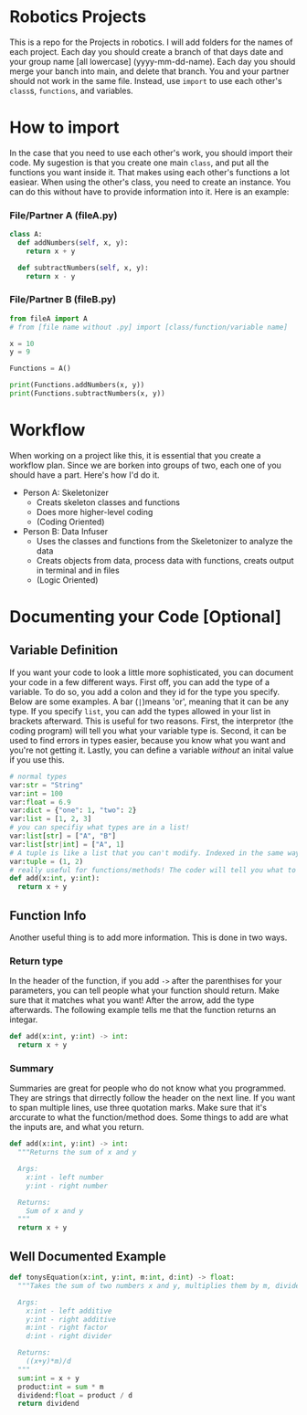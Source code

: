 # Robotics Projects
This is a repo for the Projects in robotics. I will add folders for the names of each project. Each day you should create a branch of that days date and your group name \[all lowercase] (yyyy-mm-dd-name). Each day you should merge your banch into main, and delete that branch. You and your partner should not work in the same file. Instead, use <code>import</code> to use each other's <code>class</code>s, <code>functions</code>, and variables.

# How to import
In the case that you need to use each other's work, you should import their code. My sugestion is that you create one main <code>class</code>, and put all the functions you want inside it. That makes using each other's functions a lot easiear. When using the other's class, you need to create an instance. You can do this without have to provide information into it. Here is an example:

### File/Partner A (fileA.py)
```py
class A:
  def addNumbers(self, x, y):
    return x + y

  def subtractNumbers(self, x, y):
    return x - y
```

### File/Partner B (fileB.py)
```py
from fileA import A
# from [file name without .py] import [class/function/variable name]

x = 10
y = 9

Functions = A()

print(Functions.addNumbers(x, y))
print(Functions.subtractNumbers(x, y))
```

# Workflow
When working on a project like this, it is essential that you create a workflow plan. Since we are borken into groups of two, each one of you should have a part. Here's how I'd do it.
* Person A: Skeletonizer
  * Creats skeleton classes and functions
  * Does more higher-level coding
  * (Coding Oriented)
* Person B: Data Infuser
  * Uses the classes and functions from the Skeletonizer to analyze the data
  * Creats objects from data, process data with functions, creats output in terminal and in files
  * (Logic Oriented)

# Documenting your Code \[Optional]
## Variable Definition
If you want your code to look a little more sophisticated, you can document your code in a few different ways. First off, you can add the type of a variable. To do so, you add a colon and they id for the type you specify. Below are some examples. A bar (<code>|</code>)means 'or', meaning that it can be any type. If you specify <code>list</code>, you can add the types allowed in your list in brackets afterward. This is useful for two reasons. First, the interpretor (the coding program) will tell you what your variable type is. Second, it can be used to find errors in types easier, because you know what you want and you're not getting it. Lastly, you can define a variable <i>without</i> an inital value if you use this.

```py
# normal types
var:str = "String"
var:int = 100
var:float = 6.9
var:dict = {"one": 1, "two": 2}
var:list = [1, 2, 3]
# you can specifiy what types are in a list!
var:list[str] = ["A", "B"]
var:list[str|int] = ["A", 1]
# A tuple is like a list that you can't modify. Indexed in the same way.
var:tuple = (1, 2)
# really useful for functions/methods! The coder will tell you what to input!
def add(x:int, y:int):
  return x + y
```

## Function Info
Another useful thing is to add more information. This is done in two ways.
### Return type
In the header of the function, if you add <code>-></code> after the parenthises for your parameters, you can tell people what your function should return. Make sure that it matches what you want! After the arrow, add the type afterwards. The following example tells me that the function returns an integar.

```py
def add(x:int, y:int) -> int:
  return x + y
```

### Summary
Summaries are great for people who do not know what you programmed. They are strings that dirrectly follow the header on the next line. If you want to span multiple lines, use three quotation marks. Make sure that it's arccurate to what the function/method does. Some things to add are what the inputs are, and what you return.

```py
def add(x:int, y:int) -> int:
  """Returns the sum of x and y

  Args:
    x:int - left number
    y:int - right number

  Returns:
    Sum of x and y
  """
  return x + y
```

## Well Documented Example
```py
def tonysEquation(x:int, y:int, m:int, d:int) -> float:
  """Takes the sum of two numbers x and y, multiplies them by m, divides them by d, and returns the resault.

  Args:
    x:int - left additive
    y:int - right additive
    m:int - right factor
    d:int - right divider

  Returns:
    ((x+y)*m)/d
  """
  sum:int = x + y
  product:int = sum * m
  dividend:float = product / d
  return dividend
```
